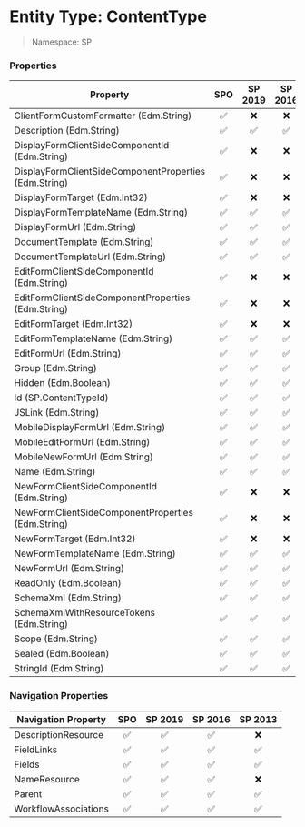 # Entity Type: ContentType

> Namespace: SP

### Properties

Property | SPO | SP 2019 | SP 2016 | SP 2013
----------|:---:|:-------:|:-------:|:-------:
ClientFormCustomFormatter (Edm.String) | ✅ | ❌ | ❌ | ❌
Description (Edm.String) | ✅ | ✅ | ✅ | ✅
DisplayFormClientSideComponentId (Edm.String) | ✅ | ❌ | ❌ | ❌
DisplayFormClientSideComponentProperties (Edm.String) | ✅ | ❌ | ❌ | ❌
DisplayFormTarget (Edm.Int32) | ✅ | ❌ | ❌ | ❌
DisplayFormTemplateName (Edm.String) | ✅ | ✅ | ✅ | ✅
DisplayFormUrl (Edm.String) | ✅ | ✅ | ✅ | ✅
DocumentTemplate (Edm.String) | ✅ | ✅ | ✅ | ✅
DocumentTemplateUrl (Edm.String) | ✅ | ✅ | ✅ | ✅
EditFormClientSideComponentId (Edm.String) | ✅ | ❌ | ❌ | ❌
EditFormClientSideComponentProperties (Edm.String) | ✅ | ❌ | ❌ | ❌
EditFormTarget (Edm.Int32) | ✅ | ❌ | ❌ | ❌
EditFormTemplateName (Edm.String) | ✅ | ✅ | ✅ | ✅
EditFormUrl (Edm.String) | ✅ | ✅ | ✅ | ✅
Group (Edm.String) | ✅ | ✅ | ✅ | ✅
Hidden (Edm.Boolean) | ✅ | ✅ | ✅ | ✅
Id (SP.ContentTypeId) | ✅ | ✅ | ✅ | ✅
JSLink (Edm.String) | ✅ | ✅ | ✅ | ✅
MobileDisplayFormUrl (Edm.String) | ✅ | ✅ | ✅ | ✅
MobileEditFormUrl (Edm.String) | ✅ | ✅ | ✅ | ✅
MobileNewFormUrl (Edm.String) | ✅ | ✅ | ✅ | ✅
Name (Edm.String) | ✅ | ✅ | ✅ | ✅
NewFormClientSideComponentId (Edm.String) | ✅ | ❌ | ❌ | ❌
NewFormClientSideComponentProperties (Edm.String) | ✅ | ❌ | ❌ | ❌
NewFormTarget (Edm.Int32) | ✅ | ❌ | ❌ | ❌
NewFormTemplateName (Edm.String) | ✅ | ✅ | ✅ | ✅
NewFormUrl (Edm.String) | ✅ | ✅ | ✅ | ✅
ReadOnly (Edm.Boolean) | ✅ | ✅ | ✅ | ✅
SchemaXml (Edm.String) | ✅ | ✅ | ✅ | ✅
SchemaXmlWithResourceTokens (Edm.String) | ✅ | ✅ | ✅ | ✅
Scope (Edm.String) | ✅ | ✅ | ✅ | ✅
Sealed (Edm.Boolean) | ✅ | ✅ | ✅ | ✅
StringId (Edm.String) | ✅ | ✅ | ✅ | ✅

### Navigation Properties

Navigation Property | SPO | SP 2019 | SP 2016 | SP 2013
----------|:---:|:-------:|:-------:|:-------:
DescriptionResource | ✅ | ✅ | ✅ | ❌
FieldLinks | ✅ | ✅ | ✅ | ✅
Fields | ✅ | ✅ | ✅ | ✅
NameResource | ✅ | ✅ | ✅ | ❌
Parent | ✅ | ✅ | ✅ | ✅
WorkflowAssociations | ✅ | ✅ | ✅ | ✅